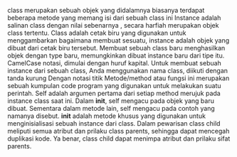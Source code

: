 class merupakan sebuah objek yang didalamnya biasanya terdapat beberapa metode yang memang isi dari sebuah class ini
Instance adalah salinan class dengan nilai sebenarnya , secara harfiah merupakan objek class tertentu.
Class adalah cetak biru yang digunakan untuk menggambarkan bagaimana membuat sesuatu, instance adalah objek yang dibuat dari cetak biru tersebut.
Membuat sebuah class baru menghasilkan objek dengan type baru, memungkinkan dibuat instance baru dari tipe itu.
CamelCase notasi, dimulai dengan huruf kapital.
Untuk membuat sebuah instance dari sebuah class, Anda menggunakan nama class, diikuti dengan tanda kurung
Dengan notasi titik
Metode/method atau fungsi ini merupakan sebuah kumpulan code program yang digunakan untuk melakukan suatu perintah.
Self adalah argumen pertama dari setiap method merujuk pada instance class saat ini. Dalam __init__, self mengacu pada objek yang baru dibuat. Sementara dalam metode lain, self mengacu pada contoh yang namanya disebut.
__init__ adalah metode khusus yang digunakan untuk menginisialisasi sebuah instance dari class.
Dalam pewarisan class child meliputi semua atribut dan prilaku class parents, sehingga dapat mencegah duplikasi kode.
Ya benar, class child dapat menimpa atribut dan prilaku sifat parents.